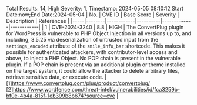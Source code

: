 Total Results: 14, High Severity: 1, Timestamp: 2024-05-05 08:10:12
Start Date:now;End Date:2024-05-04
| No. | CVE ID | Base Score | Severity | Description | References |
|-----|--------|------------|----------|-------------|------------|
| 1 | CVE-2024-3240 | 8.8  | HIGH | The ConvertPlug plugin for WordPress is vulnerable to PHP Object Injection in all versions up to, and including, 3.5.25 via deserialization of untrusted input from the `settings_encoded` attribute of the `smile_info_bar` shortcode. This makes it possible for authenticated attackers, with contributor-level access and above, to inject a PHP Object. No POP chain is present in the vulnerable plugin. If a POP chain is present via an additional plugin or theme installed on the target system, it could allow the attacker to delete arbitrary files, retrieve sensitive data, or execute code. | [1]https://www.convertplug.com/plus/product/convertplug/<br>[2]https://www.wordfence.com/threat-intel/vulnerabilities/id/fca3259b-bf0e-4b4a-815f-1eb399b8b674?source=cve |
